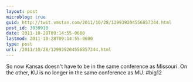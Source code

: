 ```yaml
---
layout: post
microblog: true
guid: http://twit.vmstan.com/2011/10/28/129939204556857344.html
post_id: 3039910
date: 2011-10-28T09:14:55-0600
lastmod: 2011-10-28T09:14:55-0600
type: post
url: /2011/10/28/129939204556857344.html
---
```

So now Kansas doesn't have to be in the same conference as Missouri. On the other, KU is no longer in the same conference as MU. #big12
